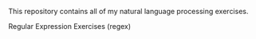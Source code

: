 This repository contains all of my natural language processing exercises.


Regular Expression Exercises (regex)